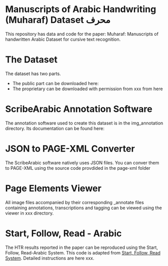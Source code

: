 # Manuscripts of Arabic Handwriting (Muharaf) Dataset محرف

This repository has data and code for the paper: Muharaf: Manuscripts of handwritten Arabic Dataset
for cursive text recognition. 

# The Dataset
The dataset has two parts. 
- The public part can be downloaded here:
- The proprietary can be downloaded with permission from xxx from here

# ScribeArabic Annotation Software
The annotation software used to create this dataset is in the img_annotation directory. Its documentation can be found here:

# JSON to PAGE-XML Converter
The ScribeArabic software natively uses JSON files. You can conver them to PAGE-XML using the source code provdided in the page-xml folder

# Page Elements Viewer
All image files accompanied by their corresponding _annotate files containing annotations, transcriptions and tagging can be viewed using the viewer in xxx directory. 

# Start, Follow, Read - Arabic
The HTR results reported in the paper can be reproduced using the Start, Follow, Read-Arabic System. This code is adapted from [Start, Follow, Read System](https://github.com/cwig/start_follow_read). Detailed instructions are here xxx.
